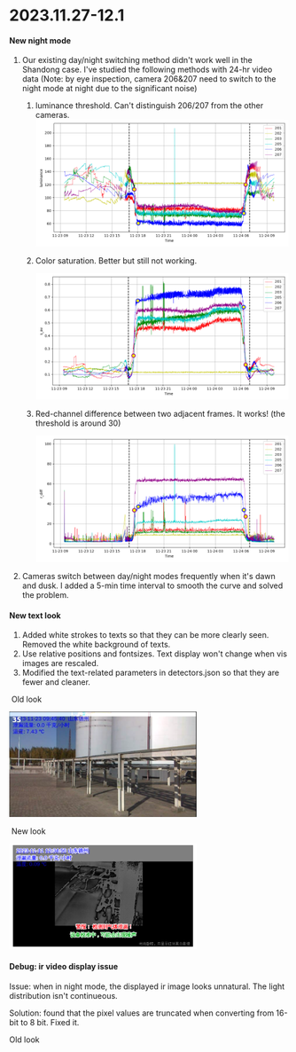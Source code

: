 # **2023.11.27-12.1**

#### **New night mode**

1. Our existing day/night switching method didn't work well in the Shandong case. I've studied the following methods with 24-hr video data (Note: by eye inspection, camera 206&207 need to switch to the night mode at night due to the significant noise)

   1. luminance threshold. Can't distinguish 206/207 from the other cameras.
     ![image-20231210145612115](reports.assets/image-20231210145612115.png)

   2. Color saturation. Better but still not working.

      ![image-20231210150056284](reports.assets/image-20231210150056284.png)

   3. Red-channel difference between two adjacent frames. It works! (the threshold is around 30)

      ![image-20231210150442602](reports.assets/image-20231210150442602.png)

2. Cameras switch between day/night modes frequently when it's dawn and dusk. I added a 5-min time interval to smooth the curve and solved the problem.

#### New text look

1. Added white strokes to texts so that they can be more clearly seen. Removed the white background of texts.
2. Use relative positions and fontsizes. Text display won't change when vis images are rescaled.
3. Modified the text-related parameters in detectors.json so that they are fewer and cleaner.

​	Old look

<img src="reports.assets/image-20231210150603167.png" alt="image-20231210150603167" style="zoom: 33%;" />

​	New look

<img src="reports.assets/image-20231210150638080.png" alt="image-20231210150638080" style="zoom:33%;" />

#### Debug: ir video display issue

Issue: when in night mode, the displayed ir image looks unnatural. The light distribution isn't continueous.

Solution: found that the pixel values are truncated when converting from 16-bit to 8 bit. Fixed it.

Old look